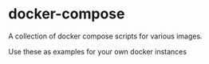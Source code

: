 # docker-compose
A collection of docker compose scripts for various images. 

Use these as examples for your own docker instances
